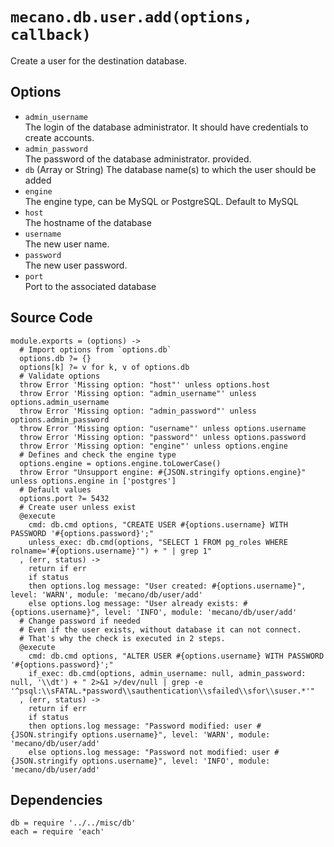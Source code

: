 
# `mecano.db.user.add(options, callback)`

Create a user for the destination database.

## Options

*   `admin_username`   
    The login of the database administrator. It should have credentials to create accounts.
*   `admin_password`   
    The password of the database administrator.
    provided.
*   `db` (Array or String)
    The database name(s) to which the user should be added
*   `engine`      
    The engine type, can be MySQL or PostgreSQL. Default to MySQL
*   `host`   
    The hostname of the database
*   `username`   
    The new user name.
*   `password`   
    The new user password.
*   `port`   
    Port to the associated database

## Source Code

    module.exports = (options) ->
      # Import options from `options.db`
      options.db ?= {}
      options[k] ?= v for k, v of options.db
      # Validate options
      throw Error 'Missing option: "host"' unless options.host
      throw Error 'Missing option: "admin_username"' unless options.admin_username
      throw Error 'Missing option: "admin_password"' unless options.admin_password
      throw Error 'Missing option: "username"' unless options.username
      throw Error 'Missing option: "password"' unless options.password
      throw Error 'Missing option: "engine"' unless options.engine
      # Defines and check the engine type 
      options.engine = options.engine.toLowerCase()
      throw Error "Unsupport engine: #{JSON.stringify options.engine}" unless options.engine in ['postgres']
      # Default values
      options.port ?= 5432
      # Create user unless exist
      @execute
        cmd: db.cmd options, "CREATE USER #{options.username} WITH PASSWORD '#{options.password}';"
        unless_exec: db.cmd(options, "SELECT 1 FROM pg_roles WHERE rolname='#{options.username}'") + " | grep 1"
      , (err, status) ->
        return if err
        if status
        then options.log message: "User created: #{options.username}", level: 'WARN', module: 'mecano/db/user/add'
        else options.log message: "User already exists: #{options.username}", level: 'INFO', module: 'mecano/db/user/add'
      # Change password if needed
      # Even if the user exists, without database it can not connect.
      # That's why the check is executed in 2 steps.
      @execute
        cmd: db.cmd options, "ALTER USER #{options.username} WITH PASSWORD '#{options.password}';"
        if_exec: db.cmd(options, admin_username: null, admin_password: null, '\\dt') + " 2>&1 >/dev/null | grep -e '^psql:\\sFATAL.*password\\sauthentication\\sfailed\\sfor\\suser.*'"
      , (err, status) ->
        return if err
        if status
        then options.log message: "Password modified: user #{JSON.stringify options.username}", level: 'WARN', module: 'mecano/db/user/add'
        else options.log message: "Password not modified: user #{JSON.stringify options.username}", level: 'INFO', module: 'mecano/db/user/add'

## Dependencies

    db = require '../../misc/db'
    each = require 'each'
